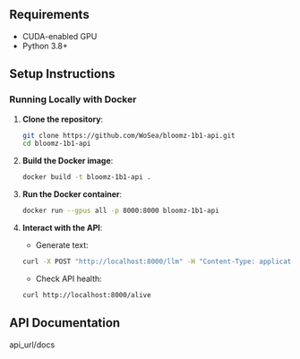## Requirements
- CUDA-enabled GPU
- Python 3.8+

## Setup Instructions
### Running Locally with Docker

1. **Clone the repository**:

    ```bash
    git clone https://github.com/WoSea/bloomz-1b1-api.git
    cd bloomz-1b1-api
    ```

2. **Build the Docker image**:

    ```bash
    docker build -t bloomz-1b1-api .
    ```

3. **Run the Docker container**:

    ```bash
    docker run --gpus all -p 8000:8000 bloomz-1b1-api
    ```

4. **Interact with the API**:
   - Generate text:
   
    ```bash
    curl -X POST "http://localhost:8000/llm" -H "Content-Type: application/json" -d '{"prompt": "Translate to English: Je t’aime."}'
    ```
   - Check API health:

    ```bash
    curl http://localhost:8000/alive
    ```

## API Documentation

api_url/docs